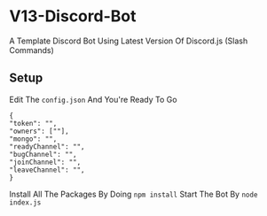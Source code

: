 # V13-Discord-Bot
A Template Discord Bot Using Latest Version Of Discord.js (Slash Commands)

## Setup 
Edit The `config.json` And You're Ready To Go
```
{ 
"token": "",
"owners": [""],
"mongo": "",
"readyChannel": "",
"bugChannel": "",
"joinChannel": "",
"leaveChannel": "",
}
```
Install All The Packages By Doing `npm install`
Start The Bot By `node index.js`
